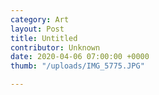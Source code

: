 ```yaml
---
category: Art
layout: Post
title: Untitled
contributor: Unknown
date: 2020-04-06 07:00:00 +0000
thumb: "/uploads/IMG_5775.JPG"

---
```

